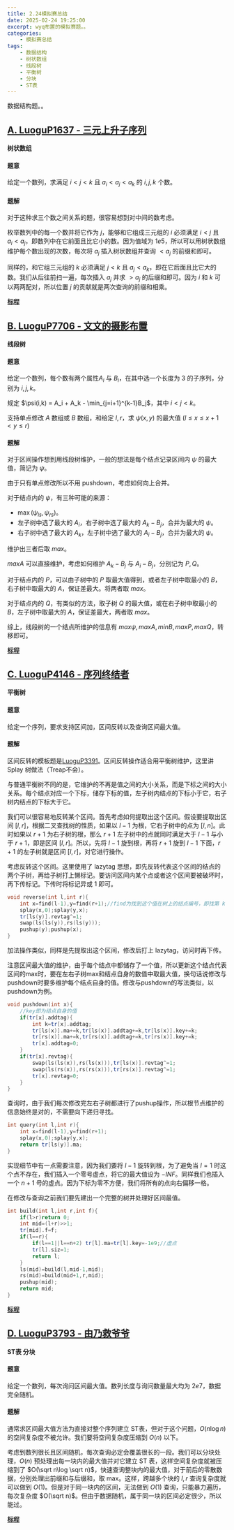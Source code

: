 ```yaml
---
title: 2.24模拟赛总结
date: 2025-02-24 19:25:00
excerpt: wyq布置的模拟赛题。。
categories: 
    - 模拟赛总结
tags: 
    - 数据结构
    - 树状数组
    - 线段树
    - 平衡树
    - 分块
    - ST表
---
```

数据结构题。。

## [A. LuoguP1637 - 三元上升子序列](https://www.luogu.com.cn/problem/P1637)
**树状数组**
#### 题意
给定一个数列，求满足 $i<j<k$ 且 $a_i<a_j<a_k$ 的 $i,j,k$ 个数。
#### 题解
对于这种求三个数之间关系的题，很容易想到对中间的数考虑。

枚举数列中的每一个数并将它作为 $j$，能够和它组成三元组的 $i$ 必须满足 $i<j$ 且 $a_i<a_j$，即数列中在它前面且比它小的数。因为值域为 $1e5$，所以可以用树状数组维护每个数出现的次数，每次将 $a_j$ 插入树状数组并查询 $<a_j$ 的前缀和即可。

同样的，和它组三元组的 $k$ 必须满足 $j<k$ 且 $a_j<a_k$，即在它后面且比它大的数。我们从后往前扫一遍，每次插入 $a_j$ 并求 $>a_j$ 的后缀和即可。因为 $i$ 和 $k$ 可以两两配对，所以位置 $j$ 的贡献就是两次查询的前缀和相乘。

**[标程](https://yumomeow.github.io/2025/02/24/std/#LuoguP1637)**

## [B. LuoguP7706 - 文文的摄影布置](https://www.luogu.com.cn/problem/P7706)
**线段树**
#### 题意
给定一个数列，每个数有两个属性$A_i$ 与 $B_i$，在其中选一个长度为 $3$ 的子序列，分别为 $i,j,k$。

规定 $\psi(i,k) = A_i + A_k - \min_{j=i+1}^{k-1}B_j$，其中 $i<j<k$。

支持单点修改 $A$ 数组或 $B$ 数组，和给定 $l,r$，求 $\psi(x,y)$ 的最大值 $(l\le x\le x+1<y\le r)$

#### 题解
对于区间操作想到用线段树维护，一般的想法是每个结点记录区间内 $\psi$ 的最大值，简记为 $\psi$。

由于只有单点修改所以不用 pushdown，考虑如何向上合并。

对于结点内的 $\psi$，有三种可能的来源：
- $\max(\psi_{ls},\psi_{rs})$。
- 左子树中选了最大的 $A_i$，右子树中选了最大的 $A_k-B_j$，合并为最大的 $\psi$。
- 右子树中选了最大的 $A_k$，左子树中选了最大的 $A_i-B_j$，合并为最大的 $\psi$。

维护出三者后取 $max$。

$maxA$ 可以直接维护，考虑如何维护 $A_k-B_j$ 与 $A_i-B_j$，分别记为 $P,Q$。

对于结点内的 $P$，可以由子树中的 $P$ 取最大值得到，或者左子树中取最小的 $B$，右子树中取最大的 $A$，保证差最大。将两者取 $max$。

对于结点内的 $Q$，有类似的方法，取子树 $Q$ 的最大值，或在右子树中取最小的 $B$，左子树中取最大的 $A$，保证差最大，两者取 $max$。

综上，线段树的一个结点所维护的信息有 $max\psi,maxA,minB,maxP,maxQ$，转移即可。

**[标程](https://yumomeow.github.io/2025/02/24/std/#LuoguP7706)**

## [C. LuoguP4146 - 序列终结者](https://www.luogu.com.cn/problem/P4146)
**平衡树**
#### 题意
给定一个序列，要求支持区间加，区间反转以及查询区间最大值。
#### 题解
区间反转的模板题是[LuoguP3391](https://www.luogu.com.cn/problem/P3391)。区间反转操作适合用平衡树维护，这里讲 Splay 树做法（Treap不会）。

与普通平衡树不同的是，它维护的不再是值之间的大小关系，而是下标之间的大小关系。每个结点对应一个下标，储存下标的值，左子树内结点的下标小于它，右子树内结点的下标大于它。

我们可以很容易地反转某个区间。首先考虑如何提取出这个区间。假设要提取出区间 $[l,r]$，根据二叉查找树的性质，如果以 $l-1$ 为根，它右子树中的点为 $[l,n]$。此时如果以 $r+1$ 为右子树的根，那么 $r+1$ 左子树中的点就同时满足大于 $l-1$ 与小于 $r+1$，即是区间 $[l,r]$。所以，先将 $l-1$ 旋到根，再将 $r+1$ 旋到 $l-1$ 下面，$r+1$ 的左子树就是区间 $[l,r]$，对它进行操作。

考虑反转这个区间。这里使用了 lazytag 思想，即先反转代表这个区间的结点的两个子树，再给子树打上懒标记。要访问区间内某个点或者这个区间要被破坏时，再下传标记。下传时将标记异或 $1$ 即可。
```cpp
void reverse(int l,int r){
	int x=find(l-1),y=find(r+1);//find为找到这个值在树上的结点编号，即找第 k 小值。
	splay(x,0);splay(y,x);
	tr[ls(y)].revtag^=1;
	swap(ls(ls(y)),rs(ls(y)));
	pushup(y);pushup(x);
}
```

加法操作类似，同样是先提取出这个区间，修改后打上 lazytag，访问时再下传。

注意区间最大值的维护，由于每个结点中都储存了一个值，所以更新这个结点代表区间的max时，要在左右子树max和结点自身的数值中取最大值，换句话说修改与pushdown时要多维护每个结点自身的值。修改与pushdown的写法类似，以pushdown为例。
```cpp
void pushdown(int x){
    //key即为结点自身的值
	if(tr[x].addtag){
		int k=tr[x].addtag;
		tr[ls(x)].ma+=k,tr[ls(x)].addtag+=k,tr[ls(x)].key+=k;
		tr[rs(x)].ma+=k,tr[rs(x)].addtag+=k,tr[rs(x)].key+=k;
		tr[x].addtag=0;
	}
	if(tr[x].revtag){
		swap(ls(ls(x)),rs(ls(x))),tr[ls(x)].revtag^=1;
		swap(ls(rs(x)),rs(rs(x))),tr[rs(x)].revtag^=1;
		tr[x].revtag=0;		
	}
}
```
查询时，由于我们每次修改完左右子树都进行了pushup操作，所以根节点维护的信息始终是对的，不需要向下递归寻找。
```cpp
int query(int l,int r){
	int x=find(l-1),y=find(r+1);
	splay(x,0);splay(y,x);
	return tr[ls(y)].ma;	
}
```
实现细节中有一点需要注意，因为我们要将 $l-1$ 旋转到根，为了避免当 $l=1$ 时这个点不存在，我们插入一个零号虚点，将它的最大值设为 $-INF$。同样我们也插入一个 $n+1$ 号的虚点。因为下标为零不方便，我们将所有的点向右偏移一格。

在修改与查询之前我们要先建出一个完整的树并处理好区间最值。
```cpp
int build(int l,int r,int f){
	if(l>r)return 0;
	int mid=(l+r)>>1;
	tr[mid].f=f;
	if(l==r){
		if(l==1||l==n+2) tr[l].ma=tr[l].key=-1e9;//虚点
		tr[l].siz=1;
		return l;
	}
	ls(mid)=build(l,mid-1,mid);
	rs(mid)=build(mid+1,r,mid);
	pushup(mid);
	return mid;
}
```
**[标程](https://yumomeow.github.io/2025/02/24/std/#LuoguP4146)**

## [D. LuoguP3793 - 由乃救爷爷](https://www.luogu.com.cn/problem/P3793)
**ST表 分块**
#### 题意
给定一个数列，每次询问区间最大值。数列长度与询问数量最大均为 $2e7$，数据完全随机。
#### 题解
通常求区间最大值方法为直接对整个序列建立 ST表，但对于这个问题，$O(n\log n)$ 的空间复杂度不被允许。我们要将空间复杂度压缩到 $O(n)$ 以下。

考虑到数列很长且区间随机，每次查询必定会覆盖很长的一段。我们可以分块处理，$O(n)$ 预处理出每一块内的最大值并对它建立 ST 表，这样空间复杂度就被压缩到了 $O(\sqrt n\log \sqrt n)$，快速查询整块内的最大值，对于前后的零散数据，分别处理出前缀和与后缀和，取 max。这样，跨越多个块的 $l,r$ 查询复杂度就可以做到 $O(1)$。但是对于同一块内的区间，无法做到 $O(1)$ 查询，只能暴力遍历，每次复杂度 $O(\sqrt n)$。但由于数据随机，属于同一块的区间必定很少，所以能过。

**[标程](https://yumomeow.github.io/2025/02/24/std/#LuoguP3793)**
